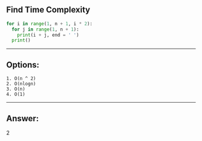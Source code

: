 ## Find Time Complexity

```python
for i in range(1, n + 1, i * 2):
  for j in range(1, n + 1):
    print(i + j, end = ' ')
  print()
```

---

## Options:
    1. O(n ^ 2)
    2. O(nlogn)
    3. O(n)
    4. O(1)

---

## Answer:
2
